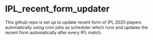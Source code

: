# IPL_recent_form_updater
This github repo is set up to update recent form of IPL 2025 players automatically using cron jobs as scheduler which runs and updates the recent form automatically after every IPL match.
